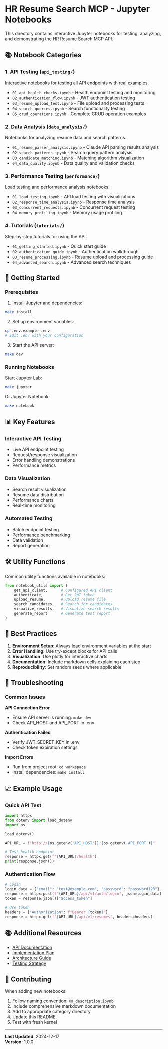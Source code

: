 # HR Resume Search MCP - Jupyter Notebooks

This directory contains interactive Jupyter notebooks for testing, analyzing, and demonstrating the HR Resume Search MCP API.

## 📚 Notebook Categories

### 1. API Testing (`api_testing/`)
Interactive notebooks for testing all API endpoints with real examples.

- `01_api_health_checks.ipynb` - Health endpoint testing and monitoring
- `02_authentication_flow.ipynb` - JWT authentication testing
- `03_resume_upload_test.ipynb` - File upload and processing tests
- `04_search_queries.ipynb` - Search functionality testing
- `05_crud_operations.ipynb` - Complete CRUD operation examples

### 2. Data Analysis (`data_analysis/`)
Notebooks for analyzing resume data and search patterns.

- `01_resume_parser_analysis.ipynb` - Claude API parsing results analysis
- `02_search_patterns.ipynb` - Search query pattern analysis
- `03_candidate_matching.ipynb` - Matching algorithm visualization
- `04_data_quality.ipynb` - Data quality and validation checks

### 3. Performance Testing (`performance/`)
Load testing and performance analysis notebooks.

- `01_load_testing.ipynb` - API load testing with visualizations
- `02_response_time_analysis.ipynb` - Response time analysis
- `03_concurrent_requests.ipynb` - Concurrent request testing
- `04_memory_profiling.ipynb` - Memory usage profiling

### 4. Tutorials (`tutorials/`)
Step-by-step tutorials for using the API.

- `01_getting_started.ipynb` - Quick start guide
- `02_authentication_guide.ipynb` - Authentication walkthrough
- `03_resume_processing.ipynb` - Resume upload and processing guide
- `04_advanced_search.ipynb` - Advanced search techniques

## 🚀 Getting Started

### Prerequisites

1. Install Jupyter and dependencies:
```bash
make install
```

2. Set up environment variables:
```bash
cp .env.example .env
# Edit .env with your configuration
```

3. Start the API server:
```bash
make dev
```

### Running Notebooks

Start Jupyter Lab:
```bash
make jupyter
```

Or Jupyter Notebook:
```bash
make notebook
```

## 📊 Key Features

### Interactive API Testing
- Live API endpoint testing
- Request/response visualization
- Error handling demonstrations
- Performance metrics

### Data Visualization
- Search result visualization
- Resume data distribution
- Performance charts
- Real-time monitoring

### Automated Testing
- Batch endpoint testing
- Performance benchmarking
- Data validation
- Report generation

## 🛠️ Utility Functions

Common utility functions available in notebooks:

```python
from notebook_utils import (
    get_api_client,      # Configured API client
    authenticate,        # Get JWT token
    upload_resume,       # Upload resume file
    search_candidates,   # Search for candidates
    visualize_results,   # Visualize search results
    generate_report      # Generate test report
)
```

## 📝 Best Practices

1. **Environment Setup**: Always load environment variables at the start
2. **Error Handling**: Use try-except blocks for API calls
3. **Visualization**: Use plotly for interactive charts
4. **Documentation**: Include markdown cells explaining each step
5. **Reproducibility**: Set random seeds where applicable

## 🔧 Troubleshooting

### Common Issues

**API Connection Error**
- Ensure API server is running: `make dev`
- Check API_HOST and API_PORT in .env

**Authentication Failed**
- Verify JWT_SECRET_KEY in .env
- Check token expiration settings

**Import Errors**
- Run from project root: `cd workspace`
- Install dependencies: `make install`

## 📈 Example Usage

### Quick API Test
```python
import httpx
from dotenv import load_dotenv
import os

load_dotenv()

API_URL = f"http://{os.getenv('API_HOST')}:{os.getenv('API_PORT')}"

# Test health endpoint
response = httpx.get(f"{API_URL}/health")
print(response.json())
```

### Authentication Flow
```python
# Login
login_data = {"email": "test@example.com", "password": "password123"}
response = httpx.post(f"{API_URL}/api/v1/auth/login", json=login_data)
token = response.json()["access_token"]

# Use token
headers = {"Authorization": f"Bearer {token}"}
response = httpx.get(f"{API_URL}/api/v1/resumes", headers=headers)
```

## 📚 Additional Resources

- [API Documentation](../api.md)
- [Implementation Plan](../implementation_plan.md)
- [Architecture Guide](../architecture.md)
- [Testing Strategy](../docs/testing.md)

## 🤝 Contributing

When adding new notebooks:
1. Follow naming convention: `XX_description.ipynb`
2. Include comprehensive markdown documentation
3. Add to appropriate category directory
4. Update this README
5. Test with fresh kernel

---

**Last Updated**: 2024-12-17  
**Version**: 1.0.0
